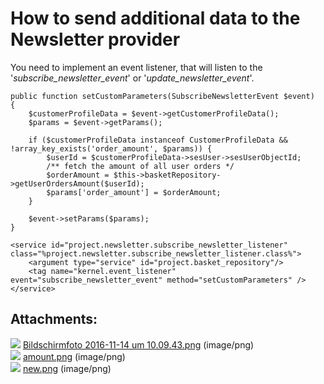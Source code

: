 #  How to send additional data to the Newsletter provider 

You need to implement an event listener, that will listen to the '*subscribe\_newsletter\_event*' or  '*update\_newsletter\_event*'.

``` 
public function setCustomParameters(SubscribeNewsletterEvent $event)
{
    $customerProfileData = $event->getCustomerProfileData();
    $params = $event->getParams();

    if ($customerProfileData instanceof CustomerProfileData && !array_key_exists('order_amount', $params)) {
        $userId = $customerProfileData->sesUser->sesUserObjectId;
        /** fetch the amount of all user orders */
        $orderAmount = $this->basketRepository->getUserOrdersAmount($userId);
        $params['order_amount'] = $orderAmount;
    }

    $event->setParams($params);
}
```

``` 
<service id="project.newsletter.subscribe_newsletter_listener" class="%project.newsletter.subscribe_newsletter_listener.class%">
    <argument type="service" id="project.basket_repository"/>  
    <tag name="kernel.event_listener" event="subscribe_newsletter_event" method="setCustomParameters" />
</service>
```

## Attachments:

![](images/icons/bullet_blue.gif) [Bildschirmfoto 2016-11-14 um 10.09.43.png](attachments/23560199/23570768.png) (image/png)  
![](images/icons/bullet_blue.gif) [amount.png](attachments/23560199/23570769.png) (image/png)  
![](images/icons/bullet_blue.gif) [new.png](attachments/23560199/23570770.png) (image/png)  
